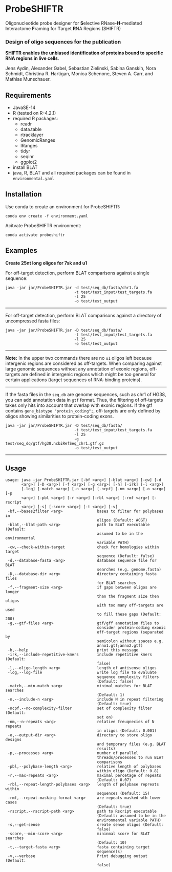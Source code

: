 # ProbeSHIFTR

Oligonucleotide probe designer for **S**elective RNase-**H**-mediated **I**nteractome **F**raming for **T**arget **R**NA Regions (SHIFTR)

### Design of oligo sequences for the publication

**SHIFTR enables the unbiased identification of proteins bound to specific RNA regions in live cells**.

Jens Aydin, Alexander Gabel, Sebastian Zielinski, Sabina Ganskih, Nora Schmidt, Christina R. Hartigan, Monica Schenone, Steven A. Carr, and Mathias Munschauer.


## Requirements

- JavaSE-14
- R (tested on R-4.2.1)
- required R packages:
	- readr
	- data.table
	- rtracklayer
	- GenomicRanges
	- IRanges
	- tidyr
	- seqinr
	- ggplot2
- install BLAT
- java, R, BLAT and all required  packages can be found in `environmental.yaml`

## Installation

Use conda to create an environment for ProbeSHIFTR:

`conda env create -f environment.yaml`

Acitvate ProbeSHIFTR environment:

`conda activate probeshiftr`

## Examples

**Create 25nt long oligos for 7sk and u1**

For off-target detection, perform BLAT comparisons against a single sequence:

```
java -jar jar/ProbeSHIFTR.jar -d test/seq_db/fasta/chr1.fa 
                              -t test/test_input/test_targets.fa 
                              -l 25
                              -o test/test_output
```

---

For off-target detection, perform BLAT comparisons against a directory of uncompressed fasta files:

```
java -jar jar/ProbeSHIFTR.jar -D test/seq_db/fasta/ 
                              -t test/test_input/test_targets.fa 
                              -l 25 
                              -o test/test_output
```

---

**Note:**
In the upper two commands there are no `u1` oligos left because intergenic 
regions are considered as off-targets.
When comparing against large genomic sequences without any annotation of exonic regions, 
off-targets are defined in intergenic regions which might be too general for 
certain applications (target sequences of RNA-binding proteins).

---

If the fasta files in the `seq_db` are genome sequences, such as chr1 of HG38, 
you can add annotation data in `gtf` format. Thus, the filtering of off-targets 
takes only hits into account that overlap with exonic regions. If the gtf contains
`gene_biotype "protein_coding";`, off-targets are only defined by oligos showing
similarities to protein-coding exons.

```
java -jar jar/ProbeSHIFTR.jar -D test/seq_db/fasta/ 
                              -t test/test_input/test_targets.fa 
                              -l 25 
                              -g test/seq_dq/gtf/hg38.ncbiRefSeq_chr1.gtf.gz
                              -o test/test_output
```

---

## Usage

```
usage: java -jar ProbeSHIFTR.jar [-bf <arg>] [-blat <arg>] [-cw] [-d
       <arg>] [-D <arg>] [-f <arg>] [-g <arg>] [-h] [-irk] [-l <arg>]
       [-log] [-match <arg>] [-n <arg>] [-ncpf] [-nm <arg>] [-o <arg>] [-p
       <arg>] [-pbl <arg>] [-r <arg>] [-rbl <arg>] [-rmf <arg>] [-rscript
       <arg>] [-s] [-score <arg>] [-t <arg>] [-v]
 -bf,--bases2filter <arg>               bases to filter for polybases in
                                        oligos (Default: ACGT)
 -blat,--blat-path <arg>                path to BLAT executable (Default:
                                        assumed to be in the environmental
                                        variable PATH)
 -cw,--check-within-target              check for homologies within target
                                        sequence (Default: false)
 -d,--database-fasta <arg>              database sequence file for BLAT
                                        searches (e.g. genome.fasta)
 -D,--database-dir <arg>                directory containing fasta files
                                        for BLAT searches
 -f,--fragment-size <arg>               if gaps between oligos are longer
                                        than the fragment size then oligos
                                        with too many off-targets are used
                                        to fill these gaps (Default: 200)
 -g,--gtf-files <arg>                   gtf/gff annotation files to
                                        consider protein-coding exonic
                                        off-target regions (separated by
                                        semicolon without spaces e.g.
                                        anno1.gtf;anno2.gtf)
 -h,--help                              print this message
 -irk,--include-repetitive-kmers        include repetitive kmers (Default:
                                        false)
 -l,--oligo-length <arg>                length of antisense oligos
 -log,--log-file                        write log file to evaluate
                                        sequence complexity filters
                                        (Default: false)
 -match,--min-match <arg>               minimal matches for BLAT searches
                                        (Default: 1)
 -n,--include-n <arg>                   include N in repeat filtering
                                        (Default: true)
 -ncpf,--no-complexity-filter           set of complexity filter (Default:
                                        set on)
 -nm,--n-repeats <arg>                  relative freuqnecies of N repeats
                                        in oligos (Default: 0.001)
 -o,--output-dir <arg>                  directory to store oligo designs
                                        and temporary files (e.g. BLAT
                                        results)
 -p,--processes <arg>                   number of parallel
                                        threads/processes to run BLAT
                                        comparisons
 -pbl,--polybase-length <arg>           relative length of polybases
                                        within oligo (Default: 0.8)
 -r,--max-repeats <arg>                 maximal percetage of repeats
                                        (Default: 0.07)
 -rbl,--repeat-length-polybases <arg>   length of polybase repreats within
                                        sequences (Default: 15)
 -rmf,--repeat-masking-format <arg>     are repeats masked wth lower cases
                                        (Default: true)
 -rscript,--rscript-path <arg>          path to Rscript executable
                                        (Default: assumed to be in the
                                        environmental variable PATH)
 -s,--get-sense                         create sense oligos (Default:
                                        false)
 -score,--min-score <arg>               mininmal score for BLAT searches
                                        (Default: 10)
 -t,--target-fasta <arg>                fasta containing target
                                        sequence(s)
 -v,--verbose                           Print debugging output (Default:
                                        false)
```